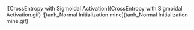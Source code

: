 ![CrossEntropy with Sigmoidal Activation](CrossEntropy with Sigmoidal Activation.gif)
![tanh_Normal Initialization mine](tanh_Normal Initialization mine.gif)

